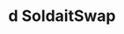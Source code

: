 #  <g-emoji class="g-emoji" alias="pancakes" fallback-src="https://github.githubassets.com/images/icons/emoji/unicode/1f95e.png">d</g-emoji> SoldaitSwap

